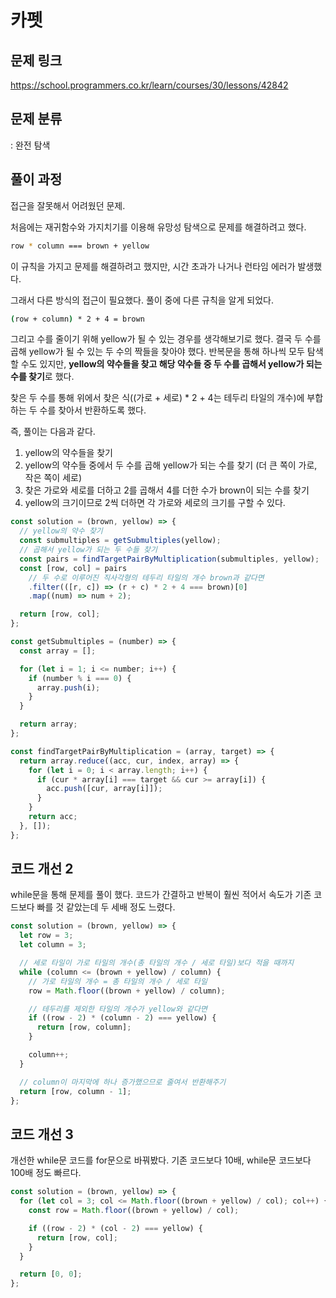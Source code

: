 # 카펫

## 문제 링크

https://school.programmers.co.kr/learn/courses/30/lessons/42842

## 문제 분류

: 완전 탐색

## 풀이 과정

접근을 잘못해서 어려웠던 문제.

처음에는 재귀함수와 가지치기를 이용해 유망성 탐색으로 문제를 해결하려고 했다.

```bash
row * column === brown + yellow
```

이 규칙을 가지고 문제를 해결하려고 했지만, 시간 초과가 나거나 런타임 에러가 발생했다.

그래서 다른 방식의 접근이 필요했다. 풀이 중에 다른 규칙을 알게 되었다.

```bash
(row + column) * 2 + 4 = brown
```

그리고 수를 줄이기 위해 yellow가 될 수 있는 경우를 생각해보기로 했다. 결국 두 수를 곱해 yellow가
될 수 있는 두 수의 짝들을 찾아야 했다. 반복문을 통해 하나씩 모두 탐색할 수도 있지만,
**yellow의 약수들을 찾고 해당 약수들 중 두 수를 곱해서 yellow가 되는 수를 찾기**로 했다.

찾은 두 수를 통해 위에서 찾은 식((가로 + 세로) \* 2 + 4는 테두리 타일의 개수)에 부합하는
두 수를 찾아서 반환하도록 했다.

즉, 풀이는 다음과 같다.

1. yellow의 약수들을 찾기
2. yellow의 약수들 중에서 두 수를 곱해 yellow가 되는 수를 찾기 (더 큰 쪽이 가로, 작은 쪽이 세로)
3. 찾은 가로와 세로를 더하고 2를 곱해서 4를 더한 수가 brown이 되는 수를 찾기
4. yellow의 크기이므로 2씩 더하면 각 가로와 세로의 크기를 구할 수 있다.

```js
const solution = (brown, yellow) => {
  // yellow의 약수 찾기
  const submultiples = getSubmultiples(yellow);
  // 곱해서 yellow가 되는 두 수들 찾기
  const pairs = findTargetPairByMultiplication(submultiples, yellow);
  const [row, col] = pairs
    // 두 수로 이루어진 직사각형의 테두리 타일의 개수 brown과 같다면
    .filter(([r, c]) => (r + c) * 2 + 4 === brown)[0]
    .map((num) => num + 2);

  return [row, col];
};

const getSubmultiples = (number) => {
  const array = [];

  for (let i = 1; i <= number; i++) {
    if (number % i === 0) {
      array.push(i);
    }
  }

  return array;
};

const findTargetPairByMultiplication = (array, target) => {
  return array.reduce((acc, cur, index, array) => {
    for (let i = 0; i < array.length; i++) {
      if (cur * array[i] === target && cur >= array[i]) {
        acc.push([cur, array[i]]);
      }
    }
    return acc;
  }, []);
};
```

## 코드 개선 2

while문을 통해 문제를 풀이 했다. 코드가 간결하고 반복이 훨씬 적어서 속도가 기존 코드보다
빠를 것 같았는데 두 세배 정도 느렸다.

```js
const solution = (brown, yellow) => {
  let row = 3;
  let column = 3;

  // 세로 타일이 가로 타일의 개수(총 타일의 개수 / 세로 타일)보다 적을 때까지
  while (column <= (brown + yellow) / column) {
    // 가로 타일의 개수 = 총 타일의 개수 / 세로 타일
    row = Math.floor((brown + yellow) / column);

    // 테두리를 제외한 타일의 개수가 yellow와 같다면
    if ((row - 2) * (column - 2) === yellow) {
      return [row, column];
    }

    column++;
  }

  // column이 마지막에 하나 증가했으므로 줄여서 반환해주기
  return [row, column - 1];
};
```

## 코드 개선 3

개선한 while문 코드를 for문으로 바꿔봤다.
기존 코드보다 10배, while문 코드보다 100배 정도 빠르다.

```js
const solution = (brown, yellow) => {
  for (let col = 3; col <= Math.floor((brown + yellow) / col); col++) {
    const row = Math.floor((brown + yellow) / col);

    if ((row - 2) * (col - 2) === yellow) {
      return [row, col];
    }
  }

  return [0, 0];
};
```
